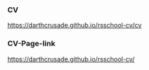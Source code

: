 ### CV
https://darthcrusade.github.io/rsschool-cv/cv

### CV-Page-link
https://darthcrusade.github.io/rsschool-cv/
